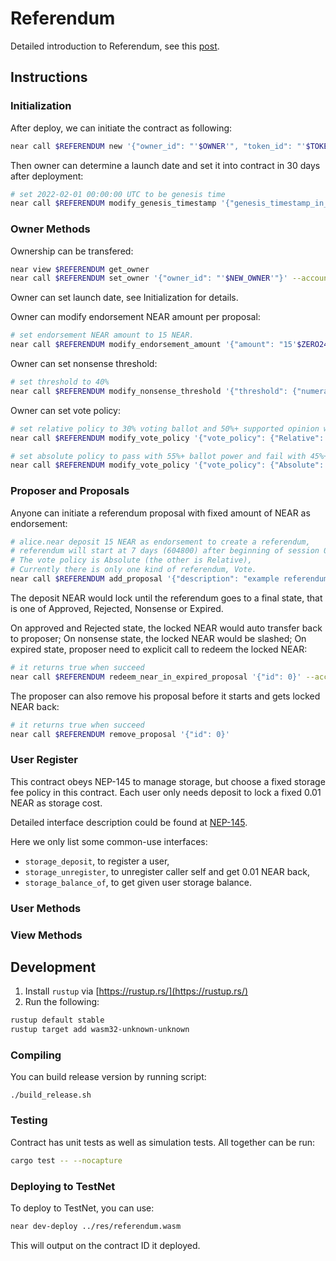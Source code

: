 # Referendum

Detailed introduction to Referendum, see this [post](https://gov.ref.finance/).

## Instructions

### Initialization
After deploy, we can initiate the contract as following:
```bash
near call $REFERENDUM new '{"owner_id": "'$OWNER'", "token_id": "'$TOKEN'"}' --account_id $REFERENDUM
```
Then owner can determine a launch date and set it into contract in 30 days after deployment:
```bash
# set 2022-02-01 00:00:00 UTC to be genesis time
near call $REFERENDUM modify_genesis_timestamp '{"genesis_timestamp_in_sec": 1643673600}' --account_id $OWNER
```

### Owner Methods
Ownership can be transfered:
```bash
near view $REFERENDUM get_owner
near call $REFERENDUM set_owner '{"owner_id": "'$NEW_OWNER'"}' --account_id $OWNER
```
Owner can set launch date, see Initialization for details.   

Owner can modify endorsement NEAR amount per proposal:
```bash
# set endorsement NEAR amount to 15 NEAR.
near call $REFERENDUM modify_endorsement_amount '{"amount": "15'$ZERO24'"}' --account_id $OWNER
```

Owner can set nonsense threshold:
```bash
# set threshold to 40%
near call $REFERENDUM modify_nonsense_threshold '{"threshold": {"numerator": 40, "denominator": 100}}' --account_id $OWNER
```

Owner can set vote policy:
```bash
# set relative policy to 30% voting ballot and 50%+ supported opinion wins
near call $REFERENDUM modify_vote_policy '{"vote_policy": {"Relative": [{"numerator": 30, "denominator": 100}, {"numerator": 1, "denominator": 2}]}}' --account_id $OWNER

# set absolute policy to pass with 55%+ ballot power and fail with 45%+ ballot power
near call $REFERENDUM modify_vote_policy '{"vote_policy": {"Absolute": [{"numerator": 55, "denominator": 100}, {"numerator": 45, "denominator": 100}]}}' --account_id $OWNER
```

### Proposer and Proposals
Anyone can initiate a referendum proposal with fixed amount of NEAR as endorsement:
```bash
# alice.near deposit 15 NEAR as endorsement to create a referendum,
# referendum will start at 7 days (604800) after beginning of session 0, and lasts 14 days (1209600),
# The vote policy is Absolute (the other is Relative),
# Currently there is only one kind of referendum, Vote.
near call $REFERENDUM add_proposal '{"description": "example referendum, see detail at https://xxxxxxx", "kind": "Vote", "policy_type": "Absolute", "session_id": 0, "start_offset_sec": 604800, "lasts_sec": 1209600}' --account_id=alice.near --amount 15
```
The deposit NEAR would lock until the referendum goes to a final state, that is one of Approved, Rejected, Nonsense or Expired.

On approved and Rejected state, the locked NEAR would auto transfer back to proposer;
On nonsense state, the locked NEAR would be slashed;
On expired state, proposer need to explicit call to redeem the locked NEAR:
```bash
# it returns true when succeed
near call $REFERENDUM redeem_near_in_expired_proposal '{"id": 0}' --account_id=alice.near
```

The proposer can also remove his proposal before it starts and gets locked NEAR back:
```bash
# it returns true when succeed
near call $REFERENDUM remove_proposal '{"id": 0}'
```

### User Register
This contract obeys NEP-145 to manage storage, but choose a fixed storage fee policy in this contract. Each user only needs deposit to lock a fixed 0.01 NEAR as storage cost.

Detailed interface description could be found at [NEP-145](https://nomicon.io/Standards/StorageManagement.html).

Here we only list some common-use interfaces:

* `storage_deposit`, to register a user,
* `storage_unregister`, to unregister caller self and get 0.01 NEAR back,
* `storage_balance_of`, to get given user storage balance.


### User Methods

### View Methods

## Development
1. Install `rustup` via [https://rustup.rs/](https://rustup.rs/)
2. Run the following:
```bash
rustup default stable
rustup target add wasm32-unknown-unknown
```
### Compiling
You can build release version by running script:
```
./build_release.sh
```
### Testing
Contract has unit tests as well as simulation tests. All together can be run:
```bash
cargo test -- --nocapture
``` 
### Deploying to TestNet
To deploy to TestNet, you can use:
```bash
near dev-deploy ../res/referendum.wasm
```
This will output on the contract ID it deployed.
